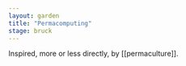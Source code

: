 ```yaml
---  
layout: garden
title: "Permacomputing"
stage: bruck
---
```


Inspired, more or less directly, by [[permaculture]].